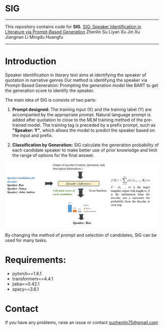 
# SIG


----------


This repository contains code for **SIG.**
[SIG: Speaker Identification in Literature via Prompt-Based Generation](https://arxiv.org/pdf/2312.14590.pdf)
Zhenlin Su Liyan Xu Jin Xu Jiangnan Li Mingdu Huangfu


___
# 
# Introduction
Speaker identification in literary text aims at identifying the speaker of quotation in narrative genres Our method is identifying the speaker via Prompt-Based Generation: Prompting the generation model like BART to get the generation score to identify the speaker. 

The main idea of SIG is consists of two parts:

 1.  **Prompt designed:** The training input (X) and the training label (Y) are accompanied by the appropriate prompt. Natural language prompt is added after quotation to close to the MLM training method of the pre-trained model. The training tag is preceded by a prefix prompt, such as **"Speaker: Y"**, which allows the model to predict the speaker based on the input and prefix. 
    
 2.  **Classification by Generation:** SIG calculate the generation probability of each candidate speaker to make better use of prior knowledge and limit the range of options for the final answer.
    

![enter description here](./images/workflow.png)

By changing the method of prompt and selection of candidates, SIG can be used for many tasks.





# Requirements:

 - pytorch==1.8.1
 - transformers==4.4.1
 - jieba==0.42.1
 - spacy==3.6.1


# Contact
If you have any problems, raise an issue or contact suzhenlin75@gmail.com